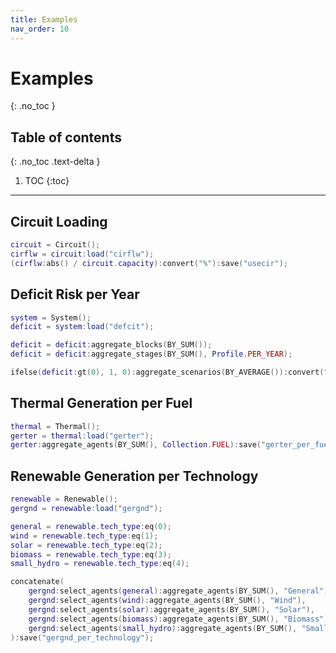 ```yaml
---
title: Examples
nav_order: 10
---
```


# Examples
{: .no_toc }

## Table of contents
{: .no_toc .text-delta }

1. TOC
{:toc}

---

## Circuit Loading

``` lua
circuit = Circuit();
cirflw = circuit:load("cirflw");
(cirflw:abs() / circuit.capacity):convert("%"):save("usecir");
```

## Deficit Risk per Year

``` lua
system = System();
deficit = system:load("defcit");

deficit = deficit:aggregate_blocks(BY_SUM());
deficit = deficit:aggregate_stages(BY_SUM(), Profile.PER_YEAR);

ifelse(deficit:gt(0), 1, 0):aggregate_scenarios(BY_AVERAGE()):convert("%"):save("deficit_risk");
```

## Thermal Generation per Fuel

``` lua
thermal = Thermal();
gerter = thermal:load("gerter");
gerter:aggregate_agents(BY_SUM(), Collection.FUEL):save("gerter_per_fuel");
```

## Renewable Generation per Technology

``` lua
renewable = Renewable();
gergnd = renewable:load("gergnd");

general = renewable.tech_type:eq(0);
wind = renewable.tech_type:eq(1);
solar = renewable.tech_type:eq(2);
biomass = renewable.tech_type:eq(3);
small_hydro = renewable.tech_type:eq(4);

concatenate(
    gergnd:select_agents(general):aggregate_agents(BY_SUM(), "General"),
    gergnd:select_agents(wind):aggregate_agents(BY_SUM(), "Wind"),
    gergnd:select_agents(solar):aggregate_agents(BY_SUM(), "Solar"),
    gergnd:select_agents(biomass):aggregate_agents(BY_SUM(), "Biomass"),
    gergnd:select_agents(small_hydro):aggregate_agents(BY_SUM(), "Small Hydro")
):save("gergnd_per_technology");
```